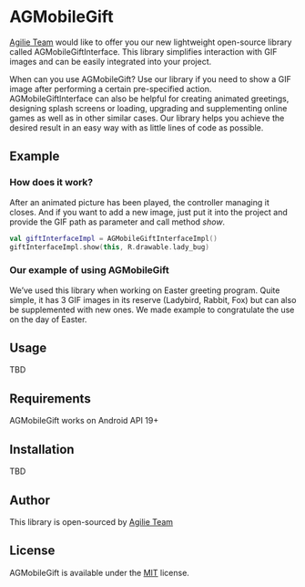 # AGMobileGift

[Agilie Team](https://agilie.com/en/ios-development-services) would like to offer you our new lightweight open-source library called AGMobileGiftInterface. 
This library simplifies interaction with GIF images and can be easily integrated into your project.

When can you use AGMobileGift?
Use our library if you need to show a GIF image after performing a certain pre-specified action. AGMobileGiftInterface can also be helpful for creating animated greetings, designing splash screens or loading, upgrading and supplementing online games as well as in other similar cases.
Our library helps you achieve the desired result in an easy way with as little lines of code as possible.

## Example

### How does it work?

After an animated picture has been played, the controller managing it closes. And if you want to add a new image, just put it into the project and provide the GIF path as parameter and call method *show*. 

````kotlin
val giftInterfaceImpl = AGMobileGiftInterfaceImpl()
giftInterfaceImpl.show(this, R.drawable.lady_bug)

````

### Our example of using AGMobileGift
We’ve used this library when working on Easter greeting program. Quite simple, it has 3 GIF images in its reserve (Ladybird, Rabbit, Fox) but can also be supplemented with new ones. 
We made example to congratulate the use on the day of Easter.

## Usage

TBD

## Requirements

AGMobileGift works on Android API 19+

## Installation

TBD

## Author

This library is open-sourced by [Agilie Team](https://www.agilie.com)

## License

AGMobileGift is available under the [MIT](https://github.com/agilie/AGMobileGift/blob/dev/LICENSE.txt) license.
